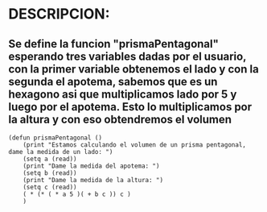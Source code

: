 # DESCRIPCION:
## Se define la funcion "prismaPentagonal" esperando tres variables dadas por el usuario, con la primer variable obtenemos el lado y con la segunda el apotema, sabemos que es un hexagono asi que multiplicamos lado por 5 y luego por el apotema. Esto lo multiplicamos por la altura y con eso obtendremos el volumen
~~~
(defun prismaPentagonal ()
	(print "Estamos calculando el volumen de un prisma pentagonal, dame la medida de un lado: ")
	(setq a (read))
    (print "Dame la medida del apotema: ")
	(setq b (read))
	(print "Dame la medida de la altura: ")
	(setq c (read))
	( * (* ( * a 5 )( + b c )) c )
	)
~~~

	
